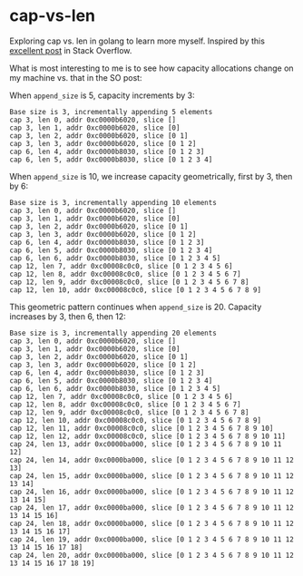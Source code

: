# cap-vs-len
Exploring cap vs. len in golang to learn more myself. Inspired by this [excellent post](https://stackoverflow.com/questions/41668053/cap-vs-len-of-slice-in-golang) in Stack Overflow.

What is most interesting to me is to see how capacity allocations change on my machine vs. that in the SO post:

When `append_size` is 5, capacity increments by 3:
```
Base size is 3, incrementally appending 5 elements
cap 3, len 0, addr 0xc0000b6020, slice []
cap 3, len 1, addr 0xc0000b6020, slice [0]
cap 3, len 2, addr 0xc0000b6020, slice [0 1]
cap 3, len 3, addr 0xc0000b6020, slice [0 1 2]
cap 6, len 4, addr 0xc0000b8030, slice [0 1 2 3]
cap 6, len 5, addr 0xc0000b8030, slice [0 1 2 3 4]
```

When `append_size` is 10, we increase capacity geometrically, first by 3, then by 6:
```
Base size is 3, incrementally appending 10 elements
cap 3, len 0, addr 0xc0000b6020, slice []
cap 3, len 1, addr 0xc0000b6020, slice [0]
cap 3, len 2, addr 0xc0000b6020, slice [0 1]
cap 3, len 3, addr 0xc0000b6020, slice [0 1 2]
cap 6, len 4, addr 0xc0000b8030, slice [0 1 2 3]
cap 6, len 5, addr 0xc0000b8030, slice [0 1 2 3 4]
cap 6, len 6, addr 0xc0000b8030, slice [0 1 2 3 4 5]
cap 12, len 7, addr 0xc00008c0c0, slice [0 1 2 3 4 5 6]
cap 12, len 8, addr 0xc00008c0c0, slice [0 1 2 3 4 5 6 7]
cap 12, len 9, addr 0xc00008c0c0, slice [0 1 2 3 4 5 6 7 8]
cap 12, len 10, addr 0xc00008c0c0, slice [0 1 2 3 4 5 6 7 8 9]
```

This geometric pattern continues when `append_size` is 20. Capacity increases by 3, then 6, then 12:
```
Base size is 3, incrementally appending 20 elements
cap 3, len 0, addr 0xc0000b6020, slice []
cap 3, len 1, addr 0xc0000b6020, slice [0]
cap 3, len 2, addr 0xc0000b6020, slice [0 1]
cap 3, len 3, addr 0xc0000b6020, slice [0 1 2]
cap 6, len 4, addr 0xc0000b8030, slice [0 1 2 3]
cap 6, len 5, addr 0xc0000b8030, slice [0 1 2 3 4]
cap 6, len 6, addr 0xc0000b8030, slice [0 1 2 3 4 5]
cap 12, len 7, addr 0xc00008c0c0, slice [0 1 2 3 4 5 6]
cap 12, len 8, addr 0xc00008c0c0, slice [0 1 2 3 4 5 6 7]
cap 12, len 9, addr 0xc00008c0c0, slice [0 1 2 3 4 5 6 7 8]
cap 12, len 10, addr 0xc00008c0c0, slice [0 1 2 3 4 5 6 7 8 9]
cap 12, len 11, addr 0xc00008c0c0, slice [0 1 2 3 4 5 6 7 8 9 10]
cap 12, len 12, addr 0xc00008c0c0, slice [0 1 2 3 4 5 6 7 8 9 10 11]
cap 24, len 13, addr 0xc0000ba000, slice [0 1 2 3 4 5 6 7 8 9 10 11 12]
cap 24, len 14, addr 0xc0000ba000, slice [0 1 2 3 4 5 6 7 8 9 10 11 12 13]
cap 24, len 15, addr 0xc0000ba000, slice [0 1 2 3 4 5 6 7 8 9 10 11 12 13 14]
cap 24, len 16, addr 0xc0000ba000, slice [0 1 2 3 4 5 6 7 8 9 10 11 12 13 14 15]
cap 24, len 17, addr 0xc0000ba000, slice [0 1 2 3 4 5 6 7 8 9 10 11 12 13 14 15 16]
cap 24, len 18, addr 0xc0000ba000, slice [0 1 2 3 4 5 6 7 8 9 10 11 12 13 14 15 16 17]
cap 24, len 19, addr 0xc0000ba000, slice [0 1 2 3 4 5 6 7 8 9 10 11 12 13 14 15 16 17 18]
cap 24, len 20, addr 0xc0000ba000, slice [0 1 2 3 4 5 6 7 8 9 10 11 12 13 14 15 16 17 18 19]
```


